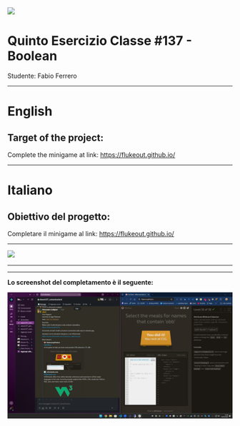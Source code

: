 <img src="https://lwfiles.mycourse.app/6368e5089f20781a7e4f1805-public/2c162927114072f9ebbf04043a593fb9.png" width="200">

Quinto Esercizio Classe #137 - Boolean
===
Studente: Fabio Ferrero

---
# English

## Target of the project:
Complete the minigame at link: https://flukeout.github.io/

---
# Italiano

## Obiettivo del progetto:
Completare il minigame al link: https://flukeout.github.io/


---

<img src="https://i.imgur.com/4xTpqsD.png">

---

---
<strong>Lo screenshot del completamento è il seguente:</strong>

<img src="assets/img/completed.png">